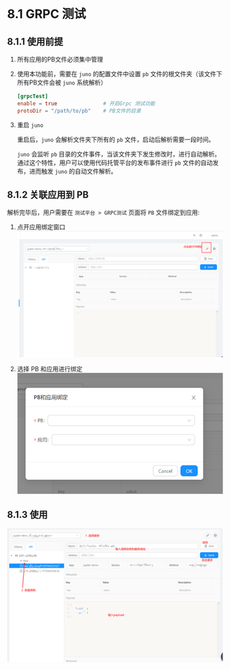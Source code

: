 # 8.1 GRPC 测试

## 8.1.1 使用前提

1. 所有应用的PB文件必须集中管理

1. 使用本功能前，需要在 `juno` 的配置文件中设置 `pb` 文件的根文件夹（该文件下所有PB文件会被 `juno` 系统解析）

   ```toml
   [grpcTest]
   enable = true               # 开启Grpc 测试功能
   protoDir = "/path/to/pb"    # PB文件的目录
   ```

1. 重启 `juno`

   重启后，`juno` 会解析文件夹下所有的 `pb` 文件，启动后解析需要一段时间。

   `juno` 会监听 `pb` 目录的文件事件，当该文件夹下发生修改时，进行自动解析。通过这个特性，用户可以使用代码托管平台的发布事件进行 `pb` 文件的自动发布，进而触发 `juno` 的自动文件解析。

## 8.1.2 关联应用到 PB

解析完毕后，用户需要在 `测试平台 > GRPC测试` 页面将 `PB` 文件绑定到应用:

1. 点开应用绑定窗口
   ![grpctest](../static/jupiter/grpctest-bindapp-1.png)

1. 选择 PB 和应用进行绑定
   ![grpctest](../static/jupiter/grpctest-bindapp-2.png)

## 8.1.3 使用

![grpctest](../static/jupiter/grpctest-usage.png)
